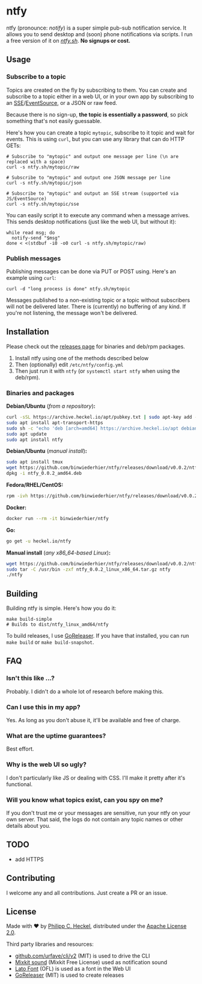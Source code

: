 # ntfy

ntfy (pronounce: *notify*) is a super simple pub-sub notification service. It allows you to send desktop and (soon) phone notifications
via scripts. I run a free version of it on *[ntfy.sh](https://ntfy.sh)*. **No signups or cost.**

## Usage

### Subscribe to a topic
Topics are created on the fly by subscribing to them. You can create and subscribe to a topic either in a web UI, or in 
your own app by subscribing to an [SSE](https://en.wikipedia.org/wiki/Server-sent_events)/[EventSource](https://developer.mozilla.org/en-US/docs/Web/API/EventSource),
or a JSON or raw feed.  

Because there is no sign-up, **the topic is essentially a password**, so pick something that's not easily guessable.  

Here's how you can create a topic `mytopic`, subscribe to it topic and wait for events. This is using `curl`, but you
can use any library that can do HTTP GETs:

```
# Subscribe to "mytopic" and output one message per line (\n are replaced with a space)
curl -s ntfy.sh/mytopic/raw

# Subscribe to "mytopic" and output one JSON message per line
curl -s ntfy.sh/mytopic/json

# Subscribe to "mytopic" and output an SSE stream (supported via JS/EventSource)
curl -s ntfy.sh/mytopic/sse
```

You can easily script it to execute any command when a message arrives. This sends desktop notifications (just like 
the web UI, but without it):
```
while read msg; do 
  notify-send "$msg"
done < <(stdbuf -i0 -o0 curl -s ntfy.sh/mytopic/raw)
```

### Publish messages
Publishing messages can be done via PUT or POST using. Here's an example using `curl`:
```
curl -d "long process is done" ntfy.sh/mytopic
```

Messages published to a non-existing topic or a topic without subscribers will not be delivered later. There is (currently)
no buffering of any kind. If you're not listening, the message won't be delivered.

## Installation
Please check out the [releases page](https://github.com/binwiederhier/ntfy/releases) for binaries and
deb/rpm packages.

1. Install ntfy using one of the methods described below
2. Then (optionally) edit `/etc/ntfy/config.yml`
3. Then just run it with `ntfy` (or `systemctl start ntfy` when using the deb/rpm).

### Binaries and packages
**Debian/Ubuntu** (*from a repository*)**:**
```bash
curl -sSL https://archive.heckel.io/apt/pubkey.txt | sudo apt-key add -
sudo apt install apt-transport-https
sudo sh -c "echo 'deb [arch=amd64] https://archive.heckel.io/apt debian main' > /etc/apt/sources.list.d/archive.heckel.io.list"  
sudo apt update
sudo apt install ntfy
```

**Debian/Ubuntu** (*manual install*)**:**
```bash
sudo apt install tmux
wget https://github.com/binwiederhier/ntfy/releases/download/v0.0.2/ntfy_0.0.2_amd64.deb
dpkg -i ntfy_0.0.2_amd64.deb
```

**Fedora/RHEL/CentOS:**
```bash
rpm -ivh https://github.com/binwiederhier/ntfy/releases/download/v0.0.2/ntfy_0.0.2_amd64.rpm
```

**Docker:**
```bash
docker run --rm -it binwiederhier/ntfy
```

**Go:**
```bash
go get -u heckel.io/ntfy
```

**Manual install** (*any x86_64-based Linux*)**:**
```bash
wget https://github.com/binwiederhier/ntfy/releases/download/v0.0.2/ntfy_0.0.2_linux_x86_64.tar.gz
sudo tar -C /usr/bin -zxf ntfy_0.0.2_linux_x86_64.tar.gz ntfy
./ntfy
```

## Building
Building ntfy is simple. Here's how you do it:

```
make build-simple
# Builds to dist/ntfy_linux_amd64/ntfy
``` 

To build releases, I use [GoReleaser](https://goreleaser.com/). If you have that installed, you can run `make build` or
`make build-snapshot`.

## FAQ

### Isn't this like ...?
Probably. I didn't do a whole lot of research before making this.

### Can I use this in my app?
Yes. As long as you don't abuse it, it'll be available and free of charge.

### What are the uptime guarantees?
Best effort.

### Why is the web UI so ugly?
I don't particularly like JS or dealing with CSS. I'll make it pretty after it's functional.

### Will you know what topics exist, can you spy on me?
If you don't trust me or your messages are sensitive, run your ntfy on your own server. That said, the logs do not 
contain any topic names or other details about you.

## TODO
- add HTTPS

## Contributing
I welcome any and all contributions. Just create a PR or an issue.

## License
Made with ❤️ by [Philipp C. Heckel](https://heckel.io), distributed under the [Apache License 2.0](LICENSE).

Third party libraries and resources:
* [github.com/urfave/cli/v2](https://github.com/urfave/cli/v2) (MIT) is used to drive the CLI
* [Mixkit sound](https://mixkit.co/free-sound-effects/notification/) (Mixkit Free License) used as notification sound
* [Lato Font](https://www.latofonts.com/) (OFL) is used as a font in the Web UI
* [GoReleaser](https://goreleaser.com/) (MIT) is used to create releases 

